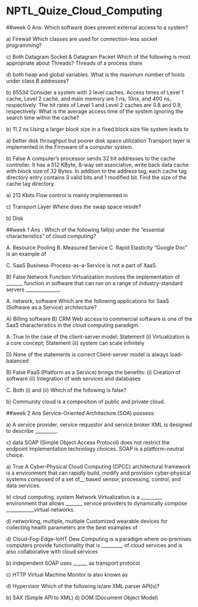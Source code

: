 # NPTL_Quize_Cloud_Computing

##week 0 Ans:
Which software does prevent external access to a system?

a) Firewall
Which classes are used for connection-less socket programming?

c) Both Datagram Socket & Datagram Packet
Which of the following is most appropriate about Threads? Threads of a process share

d) both heap and global variables.
What is the maximum number of hosts under class B addresses?

b) 65534
Consider a system with 2 level caches. Access times of Level 1 cache, Level 2 cache, and main memory are 1 ns, 10ns, and 400 ns, respectively. The hit rates of Level 1 and Level 2 caches are 0.8 and 0.9, respectively. What is the average access time of the system ignoring the search time within the cache?

b) 11.2 ns
Using a larger block size in a fixed block size file system leads to

a) better disk throughput but poorer disk space utilization
Transport layer is implemented in the Firmware of a computer system.

b) False
A computer’s processor sends 32 bit addresses to the cache controller. It has a 512 KByte, 8-way set associative, write back data cache with block size of 32 Bytes. In addition to the address tag, each cache tag directory entry contains 3 valid bits and 1 modified bit. Find the size of the cache tag directory.

a) 212 Kbits
Flow control is mainly implemented in

c) Transport Layer
Where does the swap space reside?

b) Disk


##week 1 Ans :
Which of the following fall(s) under the “essential characteristics” of cloud computing?

A. Resource Pooling
B. Measured Service
C. Rapid Elasticity
“Google Doc” is an example of

C. SaaS
Business-Process-as-a-Service is not a part of XaaS.

B) False
Network Function Virtualization involves the implementation of _______ function in software that can run on a range of industry-standard servers ______________.

A. network, software
Which are the following applications for SaaS (Software as a Service) architecture?

A) Billing software
B) CRM
Web access to commercial software is one of the SaaS characteristics in the cloud computing paradigm.

A. True
In the case of the client-server model: Statement (i) Virtualization is a core concept; Statement (ii) system can scale infinitely

D) None of the statements is correct
Client-server model is always load-balanced

B) False
PaaS (Platform as a Service) brings the benefits: (i) Creation of software (ii) Integration of web services and databases

C. Both (i) and (ii)
Which of the following is false?

b) Community cloud is a composition of public and private cloud.

##week 2 Ans
Service-Oriented Architecture (SOA) possess:

a) A service provider, service requestor and service broker
XML is designed to describe _________.

c) data
SOAP (Simple Object Access Protocol) does not restrict the endpoint implementation technology choices. SOAP is a platform-neutral choice.

a) True
A Cyber‐Physical Cloud Computing (CPCC) architectural framework is a environment that can rapidly build, modify and provision cyber‐physical systems composed of a set of__ based sensor, processing, control, and data services.

b) cloud computing, system
Network Virtualization is a _________ environment that allows _______ service providers to dynamically compose ____________virtual networks.

d) networking, multiple, multiple
Customized wearable devices for collecting health parameters are the best examples of

d) Cloud-Fog-Edge-IoHT
Dew Computing is a paradigm where on-premises computers provide functionality that is _________ of cloud services and is also collaborative with cloud services

b) independent
SOAP uses ______ as transport protocol

c) HTTP
Virtual Machine Monitor is also known as

d) Hypervisor
Which of the following is/are XML parser API(s)?

b) SAX (Simple API to XML)
d) DOM (Document Object Model)
